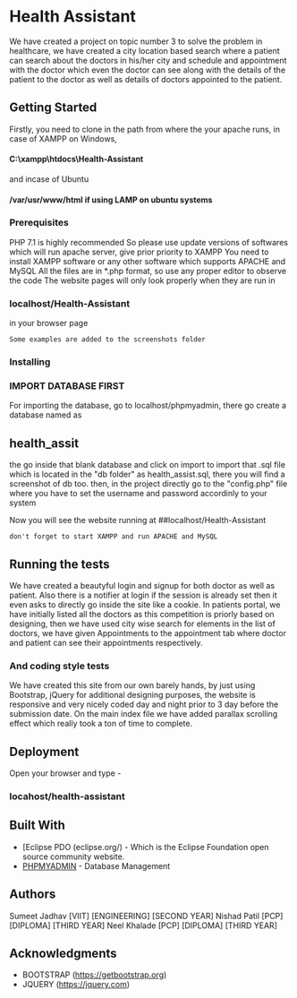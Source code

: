 # Health Assistant

We have created a project on topic number 3 to solve the problem in healthcare, we have created a city location based search where a patient can search about the doctors in his/her city and schedule and appointment with the doctor which even the doctor can see along with the details of the patient to the doctor as well as details of doctors appointed to the patient.

## Getting Started

Firstly, you need to clone in the path from where the your apache runs, in case of XAMPP on Windows,
  #### C:\xampp\htdocs\Health-Assistant
and incase of Ubuntu
  #### /var/usr/www/html if using LAMP on ubuntu systems

### Prerequisites
PHP 7.1 is highly recommended
So please use update versions of softwares which will run apache server, give prior priority to XAMPP
You need to install XAMPP software or any other software which supports APACHE and MySQL
All the files are in *.php format, so use any proper editor to observe the code
The website pages will only look properly when they are run in 
  ### localhost/Health-Assistant
in your browser page

```
Some examples are added to the screenshots folder
```

### Installing


### IMPORT DATABASE FIRST
For importing the database, go to localhost/phpmyadmin, there go create a database named as 
   ## health_assit 
   the go inside that blank database and click on import to import that .sql file which is located in the "db folder" as     health_assist.sql, there you will find a screenshot of db too.
   then, in the project directly go to the "config.php" file where you have to set the username and password accordinly to your system


Now you will see the website running at 
##localhost/Health-Assistant

```
don't forget to start XAMPP and run APACHE and MySQL
```

## Running the tests

We have created a beautyful login and signup for both doctor as well as patient.
Also there is a notifier at login if the session is already set then it even asks to directly go inside the site like a cookie.
In patients portal, we have initially listed all the doctors as this competition is priorly based on designing, then we have used city wise search for elements in the list of doctors, we have given Appointments to the appointment tab where doctor and patient can see their appointments respectively.


### And coding style tests

We have created this site from our own barely hands, by just using Bootstrap, jQuery for additional designing purposes, the website is responsive and very nicely coded day and night prior to 3 day before the submission date.
On the main index file we have added parallax scrolling effect which really took a ton of time to complete.

## Deployment

Open your browser and type -
### locahost/health-assistant

## Built With

* [Eclipse PDO (eclipse.org/) - Which is the Eclipse Foundation open source community website.
* [PHPMYADMIN](https://maven.apache.org/) - Database Management


## Authors

Sumeet Jadhav [VIIT] [ENGINEERING] [SECOND YEAR]
Nishad Patil [PCP] [DIPLOMA] [THIRD YEAR]
Neel Khalade [PCP] [DIPLOMA] [THIRD YEAR]

## Acknowledgments

* BOOTSTRAP (https://getbootstrap.org)
* JQUERY (https://jquery.com)

